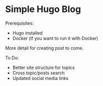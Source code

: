 # Simple Hugo Blog

Prerequisites:
  - Hugo installed
  - Docker (if you want to run it with Docker)

More detail for creating post to come.

To Do:
  - Better site structure for topics
  - Cross topic/posts search
  - Updated social media links
